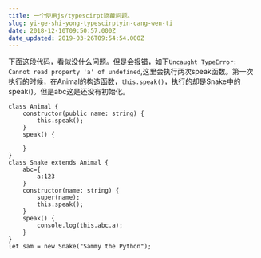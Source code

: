 ```yaml
---
title: 一个使用js/typescirpt隐藏问题。
slug: yi-ge-shi-yong-typescirptyin-cang-wen-ti
date: 2018-12-10T09:50:57.000Z
date_updated: 2019-03-26T09:54:54.000Z
---
```


下面这段代码，看似没什么问题。但是会报错，如下`Uncaught TypeError: Cannot read property 'a' of undefined`,这里会执行两次speak函数。第一次执行的时候，在Animal的构造函数，`this.speak()`，执行的却是Snake中的speak()。但是abc这是还没有初始化。

    class Animal {
        constructor(public name: string) {
            this.speak();
        }
        speak() {
            
        }
    }
    class Snake extends Animal {
        abc={ 
            a:123
        }
        constructor(name: string) {
            super(name);
            this.speak();
        }
        speak() {
            console.log(this.abc.a);
        }
    }
    let sam = new Snake("Sammy the Python");
    
